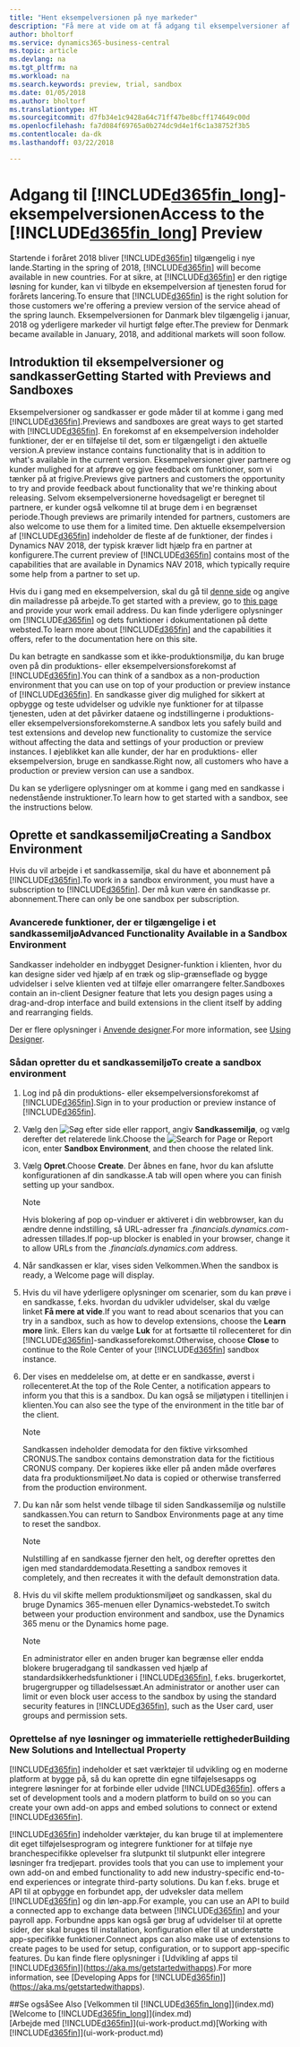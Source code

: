 ```yaml
---
title: "Hent eksempelversionen på nye markeder"
description: "Få mere at vide om at få adgang til eksempelversioner af Business Central."
author: bholtorf
ms.service: dynamics365-business-central
ms.topic: article
ms.devlang: na
ms.tgt_pltfrm: na
ms.workload: na
ms.search.keywords: preview, trial, sandbox
ms.date: 01/05/2018
ms.author: bholtorf
ms.translationtype: HT
ms.sourcegitcommit: d7fb34e1c9428a64c71ff47be8bcff174649c00d
ms.openlocfilehash: fa7d084f69765a0b274dc9d4e1f6c1a38752f3b5
ms.contentlocale: da-dk
ms.lasthandoff: 03/22/2018

---
```

# <a name="access-to-the-included365finlongincludesd365finlongmdmd-preview"></a><span data-ttu-id="b9bc5-103">Adgang til [!INCLUDE[d365fin_long](includes/d365fin_long_md.md)]-eksempelversionen</span><span class="sxs-lookup"><span data-stu-id="b9bc5-103">Access to the [!INCLUDE[d365fin_long](includes/d365fin_long_md.md)] Preview</span></span>
<span data-ttu-id="b9bc5-104">Startende i foråret 2018 bliver [!INCLUDE[d365fin](includes/d365fin_md.md)] tilgængelig i nye lande.</span><span class="sxs-lookup"><span data-stu-id="b9bc5-104">Starting in the spring of 2018, [!INCLUDE[d365fin](includes/d365fin_md.md)] will become available in new countries.</span></span> <span data-ttu-id="b9bc5-105">For at sikre, at [!INCLUDE[d365fin](includes/d365fin_md.md)] er den rigtige løsning for kunder, kan vi tilbyde en eksempelversion af tjenesten forud for forårets lancering.</span><span class="sxs-lookup"><span data-stu-id="b9bc5-105">To ensure that [!INCLUDE[d365fin](includes/d365fin_md.md)] is the right solution for those customers we're offering a preview version of the service ahead of the spring launch.</span></span> <span data-ttu-id="b9bc5-106">Eksempelversionen for Danmark blev tilgængelig i januar, 2018 og yderligere markeder vil hurtigt følge efter.</span><span class="sxs-lookup"><span data-stu-id="b9bc5-106">The preview for Denmark became available in January, 2018, and additional markets will soon follow.</span></span>  

## <a name="getting-started-with-previews-and-sandboxes"></a><span data-ttu-id="b9bc5-107">Introduktion til eksempelversioner og sandkasser</span><span class="sxs-lookup"><span data-stu-id="b9bc5-107">Getting Started with Previews and Sandboxes</span></span>
<span data-ttu-id="b9bc5-108">Eksempelversioner og sandkasser er gode måder til at komme i gang med [!INCLUDE[d365fin](includes/d365fin_md.md)].</span><span class="sxs-lookup"><span data-stu-id="b9bc5-108">Previews and sandboxes are great ways to get started with [!INCLUDE[d365fin](includes/d365fin_md.md)].</span></span> <span data-ttu-id="b9bc5-109">En forekomst af en eksempelversion indeholder funktioner, der er en tilføjelse til det, som er tilgængeligt i den aktuelle version.</span><span class="sxs-lookup"><span data-stu-id="b9bc5-109">A preview instance contains functionality that is in addition to what's available in the current version.</span></span> <span data-ttu-id="b9bc5-110">Eksempelversioner giver partnere og kunder mulighed for at afprøve og give feedback om funktioner, som vi tænker på at frigive.</span><span class="sxs-lookup"><span data-stu-id="b9bc5-110">Previews give partners and customers the opportunity to try and provide feedback about functionality that we're thinking about releasing.</span></span> <span data-ttu-id="b9bc5-111">Selvom eksempelversionerne hovedsageligt er beregnet til partnere, er kunder også velkomne til at bruge dem i en begrænset periode.</span><span class="sxs-lookup"><span data-stu-id="b9bc5-111">Though previews are primarily intended for partners, customers are also welcome to use them for a limited time.</span></span> <span data-ttu-id="b9bc5-112">Den aktuelle eksempelversion af [!INCLUDE[d365fin](includes/d365fin_md.md)] indeholder de fleste af de funktioner, der findes i Dynamics NAV 2018, der typisk kræver lidt hjælp fra en partner at konfigurere.</span><span class="sxs-lookup"><span data-stu-id="b9bc5-112">The current preview of [!INCLUDE[d365fin](includes/d365fin_md.md)] contains most of the capabilities that are available in Dynamics NAV 2018, which typically require some help from a partner to set up.</span></span>

<span data-ttu-id="b9bc5-113">Hvis du i gang med en eksempelversion, skal du gå til [denne side](https://go.microsoft.com/fwlink/?linkid=866045) og angive din mailadresse på arbejde.</span><span class="sxs-lookup"><span data-stu-id="b9bc5-113">To get started with a preview, go to [this page](https://go.microsoft.com/fwlink/?linkid=866045) and provide your work email address.</span></span> <span data-ttu-id="b9bc5-114">Du kan finde yderligere oplysninger om [!INCLUDE[d365fin](includes/d365fin_md.md)] og dets funktioner i dokumentationen på dette websted.</span><span class="sxs-lookup"><span data-stu-id="b9bc5-114">To learn more about [!INCLUDE[d365fin](includes/d365fin_md.md)] and the capabilities it offers, refer to the documentation here on this site.</span></span>

<span data-ttu-id="b9bc5-115">Du kan betragte en sandkasse som et ikke-produktionsmiljø, du kan bruge oven på din produktions- eller eksempelversionsforekomst af [!INCLUDE[d365fin](includes/d365fin_md.md)].</span><span class="sxs-lookup"><span data-stu-id="b9bc5-115">You can think of a sandbox as a non-production environment that you can use on top of your production or preview instance of [!INCLUDE[d365fin](includes/d365fin_md.md)].</span></span> <span data-ttu-id="b9bc5-116">En sandkasse giver dig mulighed for sikkert at opbygge og teste udvidelser og udvikle nye funktioner for at tilpasse tjenesten, uden at det påvirker dataene og indstillingerne i produktions- eller eksempelversionsforekomsterne.</span><span class="sxs-lookup"><span data-stu-id="b9bc5-116">A sandbox lets you safely build and test extensions and develop new functionality to customize the service without affecting the data and settings of your production or preview instances.</span></span> <span data-ttu-id="b9bc5-117">I øjeblikket kan alle kunder, der har en produktions- eller eksempelversion, bruge en sandkasse.</span><span class="sxs-lookup"><span data-stu-id="b9bc5-117">Right now, all customers who have a production or preview version can use a sandbox.</span></span>

<span data-ttu-id="b9bc5-118">Du kan se yderligere oplysninger om at komme i gang med en sandkasse i nedenstående instruktioner.</span><span class="sxs-lookup"><span data-stu-id="b9bc5-118">To learn how to get started with a sandbox, see the instructions below.</span></span>

## <a name="creating-a-sandbox-environment"></a><span data-ttu-id="b9bc5-119">Oprette et sandkassemiljø</span><span class="sxs-lookup"><span data-stu-id="b9bc5-119">Creating a Sandbox Environment</span></span>
<span data-ttu-id="b9bc5-120">Hvis du vil arbejde i et sandkassemiljø, skal du have et abonnement på [!INCLUDE[d365fin](includes/d365fin_md.md)].</span><span class="sxs-lookup"><span data-stu-id="b9bc5-120">To work in a sandbox environment, you must have a subscription to [!INCLUDE[d365fin](includes/d365fin_md.md)].</span></span> <span data-ttu-id="b9bc5-121">Der må kun være én sandkasse pr. abonnement.</span><span class="sxs-lookup"><span data-stu-id="b9bc5-121">There can only be one sandbox per subscription.</span></span>

### <a name="advanced-functionality-available-in-a-sandbox-environment"></a><span data-ttu-id="b9bc5-122">Avancerede funktioner, der er tilgængelige i et sandkassemiljø</span><span class="sxs-lookup"><span data-stu-id="b9bc5-122">Advanced Functionality Available in a Sandbox Environment</span></span>
<span data-ttu-id="b9bc5-123">Sandkasser indeholder en indbygget Designer-funktion i klienten, hvor du kan designe sider ved hjælp af en træk og slip-grænseflade og bygge udvidelser i selve klienten ved at tilføje eller omarrangere felter.</span><span class="sxs-lookup"><span data-stu-id="b9bc5-123">Sandboxes contain an in-client Designer feature that lets you design pages using a drag-and-drop interface and build extensions in the client itself by adding and rearranging fields.</span></span>

<span data-ttu-id="b9bc5-124">Der er flere oplysninger i [Anvende designer](https://docs.microsoft.com/en-us/dynamics-nav/developer/devenv-inclient-designer).</span><span class="sxs-lookup"><span data-stu-id="b9bc5-124">For more information, see [Using Designer](https://docs.microsoft.com/en-us/dynamics-nav/developer/devenv-inclient-designer).</span></span>

### <a name="to-create-a-sandbox-environment"></a><span data-ttu-id="b9bc5-125">Sådan opretter du et sandkassemiljø</span><span class="sxs-lookup"><span data-stu-id="b9bc5-125">To create a sandbox environment</span></span>
1.  <span data-ttu-id="b9bc5-126">Log ind på din produktions- eller eksempelversionsforekomst af [!INCLUDE[d365fin](includes/d365fin_md.md)].</span><span class="sxs-lookup"><span data-stu-id="b9bc5-126">Sign in to your production or preview instance of [!INCLUDE[d365fin](includes/d365fin_md.md)].</span></span>  
2.  <span data-ttu-id="b9bc5-127">Vælg den ![Søg efter side eller rapport](media/ui-search/search_small.png "Ikonet Søg efter side eller rapport"), angiv **Sandkassemiljø**, og vælg derefter det relaterede link.</span><span class="sxs-lookup"><span data-stu-id="b9bc5-127">Choose the ![Search for Page or Report](media/ui-search/search_small.png "Search for Page or Report icon") icon, enter **Sandbox Environment**, and then choose the related link.</span></span>
3.  <span data-ttu-id="b9bc5-128">Vælg **Opret**.</span><span class="sxs-lookup"><span data-stu-id="b9bc5-128">Choose **Create**.</span></span> <span data-ttu-id="b9bc5-129">Der åbnes en fane, hvor du kan afslutte konfigurationen af din sandkasse.</span><span class="sxs-lookup"><span data-stu-id="b9bc5-129">A tab will open where you can finish setting up your sandbox.</span></span>

    > [!Note]
    > <span data-ttu-id="b9bc5-130">Hvis blokering af pop op-vinduer er aktiveret i din webbrowser, kan du ændre denne indstilling, så URL-adresser fra *.financials.dynamics.com*-adressen tillades.</span><span class="sxs-lookup"><span data-stu-id="b9bc5-130">If pop-up blocker is enabled in your browser, change it to allow URLs from the *.financials.dynamics.com* address.</span></span>  

4.  <span data-ttu-id="b9bc5-131">Når sandkassen er klar, vises siden Velkommen.</span><span class="sxs-lookup"><span data-stu-id="b9bc5-131">When the sandbox is ready, a Welcome page will display.</span></span>  
5.  <span data-ttu-id="b9bc5-132">Hvis du vil have yderligere oplysninger om scenarier, som du kan prøve i en sandkasse, f.eks. hvordan du udvikler udvidelser, skal du vælge linket **Få mere at vide**.</span><span class="sxs-lookup"><span data-stu-id="b9bc5-132">If you want to read about scenarios that you can try in a sandbox, such as how to develop extensions, choose the **Learn more** link.</span></span> <span data-ttu-id="b9bc5-133">Ellers kan du vælge **Luk** for at fortsætte til rollecenteret for din [!INCLUDE[d365fin](includes/d365fin_md.md)]-sandkasseforekomst.</span><span class="sxs-lookup"><span data-stu-id="b9bc5-133">Otherwise, choose **Close** to continue to the Role Center of your [!INCLUDE[d365fin](includes/d365fin_md.md)] sandbox instance.</span></span>  
6.  <span data-ttu-id="b9bc5-134">Der vises en meddelelse om, at dette er en sandkasse, øverst i rollecenteret.</span><span class="sxs-lookup"><span data-stu-id="b9bc5-134">At the top of the Role Center, a notification appears to inform you that this is a sandbox.</span></span> <span data-ttu-id="b9bc5-135">Du kan også se miljøtypen i titellinjen i klienten.</span><span class="sxs-lookup"><span data-stu-id="b9bc5-135">You can also see the type of the environment in the title bar of the client.</span></span>

    > [!Note]
    > <span data-ttu-id="b9bc5-136">Sandkassen indeholder demodata for den fiktive virksomhed CRONUS.</span><span class="sxs-lookup"><span data-stu-id="b9bc5-136">The sandbox contains demonstration data for the fictitious CRONUS company.</span></span> <span data-ttu-id="b9bc5-137">Der kopieres ikke eller på anden måde overføres data fra produktionsmiljøet.</span><span class="sxs-lookup"><span data-stu-id="b9bc5-137">No data is copied or otherwise transferred from the production environment.</span></span>  

7.  <span data-ttu-id="b9bc5-138">Du kan når som helst vende tilbage til siden Sandkassemiljø og nulstille sandkassen.</span><span class="sxs-lookup"><span data-stu-id="b9bc5-138">You can return to Sandbox Environments page at any time to reset the sandbox.</span></span>

    > [!Note]
    > <span data-ttu-id="b9bc5-139">Nulstilling af en sandkasse fjerner den helt, og derefter oprettes den igen med standarddemodata.</span><span class="sxs-lookup"><span data-stu-id="b9bc5-139">Resetting a sandbox removes it completely, and then recreates it with the default demonstration data.</span></span>  

8.  <span data-ttu-id="b9bc5-140">Hvis du vil skifte mellem produktionsmiljøet og sandkassen, skal du bruge Dynamics 365-menuen eller Dynamics-webstedet.</span><span class="sxs-lookup"><span data-stu-id="b9bc5-140">To switch between your production environment and sandbox, use the Dynamics 365 menu or the Dynamics home page.</span></span>

    > [!Note]
    > <span data-ttu-id="b9bc5-141">En administrator eller en anden bruger kan begrænse eller endda blokere brugeradgang til sandkassen ved hjælp af standardsikkerhedsfunktioner i [!INCLUDE[d365fin](includes/d365fin_md.md)], f.eks. brugerkortet, brugergrupper og tilladelsessæt.</span><span class="sxs-lookup"><span data-stu-id="b9bc5-141">An administrator or another user can limit or even block user access to the sandbox by using the standard security features in [!INCLUDE[d365fin](includes/d365fin_md.md)], such as the User card, user groups and permission sets.</span></span>  

### <a name="building-new-solutions-and-intellectual-property"></a><span data-ttu-id="b9bc5-142">Oprettelse af nye løsninger og immaterielle rettigheder</span><span class="sxs-lookup"><span data-stu-id="b9bc5-142">Building New Solutions and Intellectual Property</span></span>
[!INCLUDE[d365fin](includes/d365fin_md.md)]<span data-ttu-id="b9bc5-143"> indeholder et sæt værktøjer til udvikling og en moderne platform at bygge på, så du kan oprette din egne tilføjelsesapps og integrere løsninger for at forbinde eller udvide [!INCLUDE[d365fin](includes/d365fin_md.md)].</span><span class="sxs-lookup"><span data-stu-id="b9bc5-143"> offers a set of development tools and a modern platform to build on so you can create your own add-on apps and embed solutions to connect or extend [!INCLUDE[d365fin](includes/d365fin_md.md)].</span></span>

[!INCLUDE[d365fin](includes/d365fin_md.md)]<span data-ttu-id="b9bc5-144"> indeholder værktøjer, du kan bruge til at implementere dit eget tilføjelsesprogram og integrere funktioner for at tilføje nye branchespecifikke oplevelser fra slutpunkt til slutpunkt eller integrere løsninger fra tredjepart.</span><span class="sxs-lookup"><span data-stu-id="b9bc5-144"> provides tools that you can use to implement your own add-on and embed functionality to add new industry-specific end-to-end experiences or integrate third-party solutions.</span></span> <span data-ttu-id="b9bc5-145">Du kan f.eks. bruge et API til at opbygge en forbundet app, der udveksler data mellem [!INCLUDE[d365fin](includes/d365fin_md.md)] og din løn-app.</span><span class="sxs-lookup"><span data-stu-id="b9bc5-145">For example, you can use an API to build a connected app to exchange data between [!INCLUDE[d365fin](includes/d365fin_md.md)] and your payroll app.</span></span> <span data-ttu-id="b9bc5-146">Forbundne apps kan også gør brug af udvidelser til at oprette sider, der skal bruges til installation, konfiguration eller til at understøtte app-specifikke funktioner.</span><span class="sxs-lookup"><span data-stu-id="b9bc5-146">Connect apps can also make use of extensions to create pages to be used for setup, configuration, or to support app-specific features.</span></span> <span data-ttu-id="b9bc5-147">Du kan finde flere oplysninger i [Udvikling af apps til [!INCLUDE[d365fin](includes/d365fin_md.md)]](https://aka.ms/getstartedwithapps).</span><span class="sxs-lookup"><span data-stu-id="b9bc5-147">For more information, see [Developing Apps for [!INCLUDE[d365fin](includes/d365fin_md.md)]](https://aka.ms/getstartedwithapps).</span></span>

##<a name="see-also"></a><span data-ttu-id="b9bc5-148">Se også</span><span class="sxs-lookup"><span data-stu-id="b9bc5-148">See Also</span></span>
<span data-ttu-id="b9bc5-149">[Velkommen til [!INCLUDE[d365fin_long](includes/d365fin_long_md.md)]](index.md)</span><span class="sxs-lookup"><span data-stu-id="b9bc5-149">[Welcome to [!INCLUDE[d365fin_long](includes/d365fin_long_md.md)]](index.md)</span></span>  
<span data-ttu-id="b9bc5-150">[Arbejde med [!INCLUDE[d365fin](includes/d365fin_md.md)]](ui-work-product.md)</span><span class="sxs-lookup"><span data-stu-id="b9bc5-150">[Working with [!INCLUDE[d365fin](includes/d365fin_md.md)]](ui-work-product.md)</span></span>  


